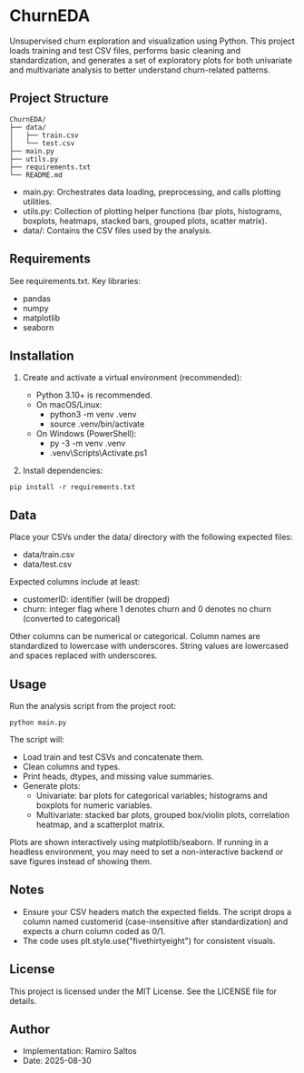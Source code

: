 # ChurnEDA

Unsupervised churn exploration and visualization using Python. This project loads training and test CSV files, performs basic cleaning and standardization, and generates a set of exploratory plots for both univariate and multivariate analysis to better understand churn-related patterns.

## Project Structure

```
ChurnEDA/
├── data/
│   ├── train.csv
│   └── test.csv
├── main.py
├── utils.py
├── requirements.txt
└── README.md
```

- main.py: Orchestrates data loading, preprocessing, and calls plotting utilities.
- utils.py: Collection of plotting helper functions (bar plots, histograms, boxplots, heatmaps, stacked bars, grouped plots, scatter matrix).
- data/: Contains the CSV files used by the analysis.

## Requirements

See requirements.txt. Key libraries:
- pandas
- numpy
- matplotlib
- seaborn

## Installation

1. Create and activate a virtual environment (recommended):
   - Python 3.10+ is recommended.
   - On macOS/Linux:
     - python3 -m venv .venv
     - source .venv/bin/activate
   - On Windows (PowerShell):
     - py -3 -m venv .venv
     - .venv\Scripts\Activate.ps1

2. Install dependencies:

```
pip install -r requirements.txt
```

## Data

Place your CSVs under the data/ directory with the following expected files:
- data/train.csv
- data/test.csv

Expected columns include at least:
- customerID: identifier (will be dropped)
- churn: integer flag where 1 denotes churn and 0 denotes no churn (converted to categorical)

Other columns can be numerical or categorical. Column names are standardized to lowercase with underscores. String values are lowercased and spaces replaced with underscores.

## Usage

Run the analysis script from the project root:

```
python main.py
```

The script will:
- Load train and test CSVs and concatenate them.
- Clean columns and types.
- Print heads, dtypes, and missing value summaries.
- Generate plots:
  - Univariate: bar plots for categorical variables; histograms and boxplots for numeric variables.
  - Multivariate: stacked bar plots, grouped box/violin plots, correlation heatmap, and a scatterplot matrix.

Plots are shown interactively using matplotlib/seaborn. If running in a headless environment, you may need to set a non-interactive backend or save figures instead of showing them.

## Notes

- Ensure your CSV headers match the expected fields. The script drops a column named customerid (case-insensitive after standardization) and expects a churn column coded as 0/1.
- The code uses plt.style.use("fivethirtyeight") for consistent visuals.

## License

This project is licensed under the MIT License. See the LICENSE file for details.

## Author

- Implementation: Ramiro Saltos
- Date: 2025-08-30
